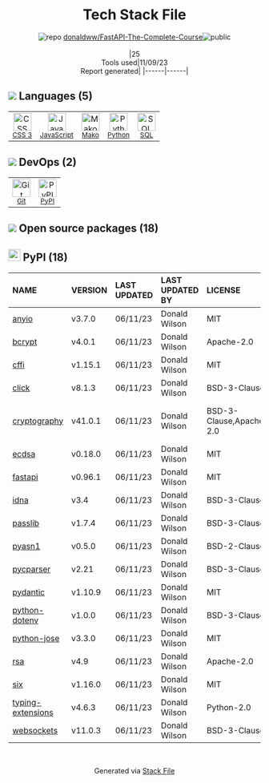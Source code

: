 <!--
--- Readme.md Snippet without images Start ---
## Tech Stack
donaldww/FastAPI-The-Complete-Course is built on the following main stack:
- [Python](https://www.python.org) – Languages
- [JavaScript](https://developer.mozilla.org/en-US/docs/Web/JavaScript) – Languages
- [SQL](https://en.wikipedia.org/wiki/SQL) – Languages
- [Mako](https://github.com/zzzeek/mako) – Templating Languages & Extensions

Full tech stack [here](/techstack.md)
--- Readme.md Snippet without images End ---

--- Readme.md Snippet with images Start ---
## Tech Stack
donaldww/FastAPI-The-Complete-Course is built on the following main stack:
- <img width='25' height='25' src='https://img.stackshare.io/service/993/pUBY5pVj.png' alt='Python'/> [Python](https://www.python.org) – Languages
- <img width='25' height='25' src='https://img.stackshare.io/service/1209/javascript.jpeg' alt='JavaScript'/> [JavaScript](https://developer.mozilla.org/en-US/docs/Web/JavaScript) – Languages
- <img width='25' height='25' src='https://img.stackshare.io/service/2271/default_068d33483bba6b81ee13fbd4dc7aab9780896a54.png' alt='SQL'/> [SQL](https://en.wikipedia.org/wiki/SQL) – Languages
- <img width='25' height='25' src='https://img.stackshare.io/service/3583/default_43e3ee00dcc48a40f6fcba33551e4f5a99a10537.png' alt='Mako'/> [Mako](https://github.com/zzzeek/mako) – Templating Languages & Extensions

Full tech stack [here](/techstack.md)
--- Readme.md Snippet with images End ---
-->
<div align="center">

# Tech Stack File
![](https://img.stackshare.io/repo.svg "repo") [donaldww/FastAPI-The-Complete-Course](https://github.com/donaldww/FastAPI-The-Complete-Course)![](https://img.stackshare.io/public_badge.svg "public")
<br/><br/>
|25<br/>Tools used|11/09/23 <br/>Report generated|
|------|------|
</div>

## <img src='https://img.stackshare.io/languages.svg'/> Languages (5)
<table><tr>
  <td align='center'>
  <img width='36' height='36' src='https://img.stackshare.io/service/6727/css.png' alt='CSS 3'>
  <br>
  <sub><a href="https://developer.mozilla.org/en-US/docs/Web/CSS/CSS3">CSS 3</a></sub>
  <br>
  <sub></sub>
</td>

<td align='center'>
  <img width='36' height='36' src='https://img.stackshare.io/service/1209/javascript.jpeg' alt='JavaScript'>
  <br>
  <sub><a href="https://developer.mozilla.org/en-US/docs/Web/JavaScript">JavaScript</a></sub>
  <br>
  <sub></sub>
</td>

<td align='center'>
  <img width='36' height='36' src='https://img.stackshare.io/service/3583/default_43e3ee00dcc48a40f6fcba33551e4f5a99a10537.png' alt='Mako'>
  <br>
  <sub><a href="https://github.com/zzzeek/mako">Mako</a></sub>
  <br>
  <sub></sub>
</td>

<td align='center'>
  <img width='36' height='36' src='https://img.stackshare.io/service/993/pUBY5pVj.png' alt='Python'>
  <br>
  <sub><a href="https://www.python.org">Python</a></sub>
  <br>
  <sub></sub>
</td>

<td align='center'>
  <img width='36' height='36' src='https://img.stackshare.io/service/2271/default_068d33483bba6b81ee13fbd4dc7aab9780896a54.png' alt='SQL'>
  <br>
  <sub><a href="https://en.wikipedia.org/wiki/SQL">SQL</a></sub>
  <br>
  <sub></sub>
</td>

</tr>
</table>

## <img src='https://img.stackshare.io/devops.svg'/> DevOps (2)
<table><tr>
  <td align='center'>
  <img width='36' height='36' src='https://img.stackshare.io/service/1046/git.png' alt='Git'>
  <br>
  <sub><a href="http://git-scm.com/">Git</a></sub>
  <br>
  <sub></sub>
</td>

<td align='center'>
  <img width='36' height='36' src='https://img.stackshare.io/service/12572/-RIWgodF_400x400.jpg' alt='PyPI'>
  <br>
  <sub><a href="https://pypi.org/">PyPI</a></sub>
  <br>
  <sub></sub>
</td>

</tr>
</table>


## <img src='https://img.stackshare.io/group.svg' /> Open source packages (18)</h2>

## <img width='24' height='24' src='https://img.stackshare.io/service/12572/-RIWgodF_400x400.jpg'/> PyPI (18)

|NAME|VERSION|LAST UPDATED|LAST UPDATED BY|LICENSE|VULNERABILITIES|
|:------|:------|:------|:------|:------|:------|
|[anyio](https://pypi.org/anyio)|v3.7.0|06/11/23|Donald Wilson |MIT|N/A|
|[bcrypt](https://pypi.org/bcrypt)|v4.0.1|06/11/23|Donald Wilson |Apache-2.0|N/A|
|[cffi](https://pypi.org/cffi)|v1.15.1|06/11/23|Donald Wilson |MIT|N/A|
|[click](https://pypi.org/click)|v8.1.3|06/11/23|Donald Wilson |BSD-3-Clause|N/A|
|[cryptography](https://pypi.org/cryptography)|v41.0.1|06/11/23|Donald Wilson |BSD-3-Clause,Apache-2.0|[CVE-2023-38325](https://github.com/advisories/GHSA-cf7p-gm2m-833m) (High)<br/>[](https://github.com/advisories/GHSA-jm77-qphf-c4w8) (Low)<br/>[](https://github.com/advisories/GHSA-v8gr-m533-ghj9) (Low)|
|[ecdsa](https://pypi.org/ecdsa)|v0.18.0|06/11/23|Donald Wilson |MIT|N/A|
|[fastapi](https://pypi.org/fastapi)|v0.96.1|06/11/23|Donald Wilson |MIT|N/A|
|[idna](https://pypi.org/idna)|v3.4|06/11/23|Donald Wilson |BSD-3-Clause|N/A|
|[passlib](https://pypi.org/passlib)|v1.7.4|06/11/23|Donald Wilson |BSD-3-Clause|N/A|
|[pyasn1](https://pypi.org/pyasn1)|v0.5.0|06/11/23|Donald Wilson |BSD-2-Clause|N/A|
|[pycparser](https://pypi.org/pycparser)|v2.21|06/11/23|Donald Wilson |BSD-3-Clause|N/A|
|[pydantic](https://pypi.org/pydantic)|v1.10.9|06/11/23|Donald Wilson |MIT|N/A|
|[python-dotenv](https://pypi.org/python-dotenv)|v1.0.0|06/11/23|Donald Wilson |BSD-3-Clause|N/A|
|[python-jose](https://pypi.org/python-jose)|v3.3.0|06/11/23|Donald Wilson |MIT|N/A|
|[rsa](https://pypi.org/rsa)|v4.9|06/11/23|Donald Wilson |Apache-2.0|N/A|
|[six](https://pypi.org/six)|v1.16.0|06/11/23|Donald Wilson |MIT|N/A|
|[typing-extensions](https://pypi.org/typing-extensions)|v4.6.3|06/11/23|Donald Wilson |Python-2.0|N/A|
|[websockets](https://pypi.org/websockets)|v11.0.3|06/11/23|Donald Wilson |BSD-3-Clause|N/A|

<br/>
<div align='center'>

Generated via [Stack File](https://github.com/apps/stack-file)
